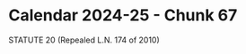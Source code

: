 # Calendar 2024-25 - Chunk 67

<!-- Chunk tokens: 10, Enriched tokens: 12 -->

STATUTE 20
(Repealed L.N. 174 of 2010)